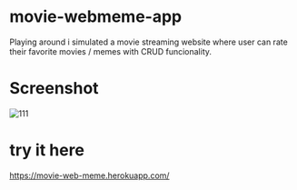 # movie-webmeme-app
Playing around i simulated a movie streaming website where user can rate their favorite movies / memes with CRUD funcionality.

# Screenshot
![111](https://user-images.githubusercontent.com/65522523/116188024-42508d00-a6ec-11eb-8095-e73d152fe69d.png)

# try it here
https://movie-web-meme.herokuapp.com/
